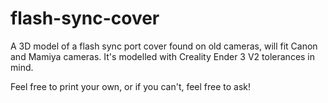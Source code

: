 # flash-sync-cover
A 3D model of a flash sync port cover found on old cameras, will fit Canon and Mamiya cameras. It's modelled with Creality Ender 3 V2 tolerances in mind.

Feel free to print your own, or if you can't, feel free to ask!
